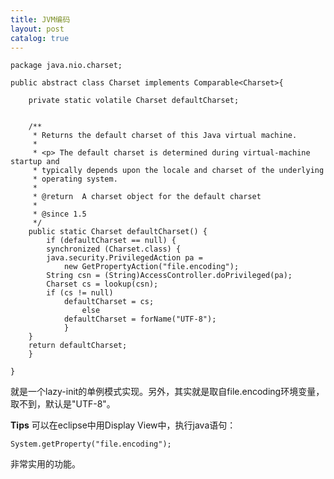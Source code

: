 ```yaml
---
title: JVM编码
layout: post
catalog: true
---
```



    package java.nio.charset;
    
    public abstract class Charset implements Comparable<Charset>{
    
        private static volatile Charset defaultCharset;
    
    
        /**
         * Returns the default charset of this Java virtual machine.
         *
         * <p> The default charset is determined during virtual-machine startup and
         * typically depends upon the locale and charset of the underlying
         * operating system.
         *
         * @return  A charset object for the default charset
         *
         * @since 1.5
         */
        public static Charset defaultCharset() {
            if (defaultCharset == null) {
    	    synchronized (Charset.class) {
    		java.security.PrivilegedAction pa =
    		    new GetPropertyAction("file.encoding");
    		String csn = (String)AccessController.doPrivileged(pa);
    		Charset cs = lookup(csn);
    		if (cs != null)
    		    defaultCharset = cs;
                    else 
    		    defaultCharset = forName("UTF-8");
                }
    	}
    	return defaultCharset;
        }
    
    }
    
就是一个lazy-init的单例模式实现。另外，其实就是取自file.encoding环境变量，取不到，默认是"UTF-8"。

**Tips** 可以在eclipse中用Display View中，执行java语句：

    System.getProperty("file.encoding");
    
非常实用的功能。   
